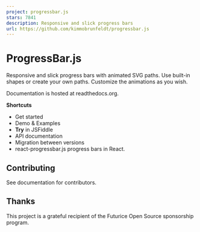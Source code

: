 ```yaml
---
project: progressbar.js
stars: 7841
description: Responsive and slick progress bars 
url: https://github.com/kimmobrunfeldt/progressbar.js
---
```


ProgressBar.js
==============

  

  

Responsive and slick progress bars with animated SVG paths. Use built-in shapes or create your own paths. Customize the animations as you wish.

Documentation is hosted at readthedocs.org.

**Shortcuts**

-   Get started
-   Demo & Examples
-   **Try** in JSFiddle
-   API documentation
-   Migration between versions
-   react-progressbar.js progress bars in React.

Contributing
------------

See documentation for contributors.

Thanks
------

This project is a grateful recipient of the Futurice Open Source sponsorship program.
